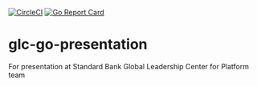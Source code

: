 [![CircleCI](https://circleci.com/gh/quintonweenink/glc-go-presentation.svg?style=svg)](https://circleci.com/gh/quintonweenink/glc-go-presentation)
[![Go Report Card](https://goreportcard.com/badge/github.com/quintonweenink/glc-go-presentation)](https://goreportcard.com/report/github.com/quintonweenink/glc-go-presentation)

# glc-go-presentation
For presentation at Standard Bank Global Leadership Center for Platform team
